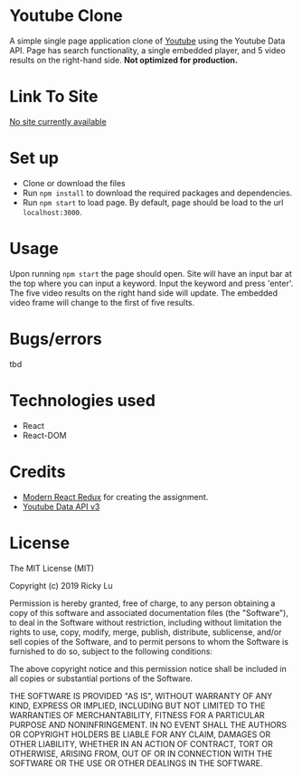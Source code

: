 # Youtube Clone
A simple single page application clone of [Youtube](https://youtube.com) using the Youtube Data API. Page has search functionality, a single embedded player, and 5 video results on the right-hand side.  __Not optimized for production.__

# Link To Site
[No site currently available](#)

# Set up
* Clone or download the files
* Run `npm install` to download the required packages and dependencies.
* Run `npm start` to load page. By default, page should be load to the url `localhost:3000`.

# Usage
Upon running `npm start` the page should open. 
Site will have an input bar at the top where you can input a keyword. Input the keyword and press 'enter'. The five video results on the right hand side will update. The embedded video frame will change to the first of five results.

# Bugs/errors
tbd

# Technologies used
* React
* React-DOM

# Credits
* [Modern React Redux](https://www.udemy.com/react-redux/) for creating the assignment.
* [Youtube Data API v3](https://developers.google.com/youtube/)

# License
The MIT License (MIT)

Copyright (c) 2019 Ricky Lu

Permission is hereby granted, free of charge, to any person obtaining a copy of this software and associated documentation files (the "Software"), to deal in the Software without restriction, including without limitation the rights to use, copy, modify, merge, publish, distribute, sublicense, and/or sell copies of the Software, and to permit persons to whom the Software is furnished to do so, subject to the following conditions:

The above copyright notice and this permission notice shall be included in all copies or substantial portions of the Software.

THE SOFTWARE IS PROVIDED "AS IS", WITHOUT WARRANTY OF ANY KIND, EXPRESS OR IMPLIED, INCLUDING BUT NOT LIMITED TO THE WARRANTIES OF MERCHANTABILITY, FITNESS FOR A PARTICULAR PURPOSE AND NONINFRINGEMENT. IN NO EVENT SHALL THE AUTHORS OR COPYRIGHT HOLDERS BE LIABLE FOR ANY CLAIM, DAMAGES OR OTHER LIABILITY, WHETHER IN AN ACTION OF CONTRACT, TORT OR OTHERWISE, ARISING FROM, OUT OF OR IN CONNECTION WITH THE SOFTWARE OR THE USE OR OTHER DEALINGS IN THE SOFTWARE.